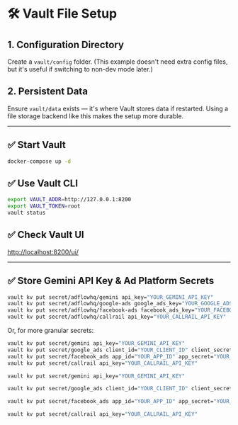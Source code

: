 # 🛠️ Vault File Setup

## 1. Configuration Directory

Create a `vault/config` folder. (This example doesn't need extra config files, but it's useful if switching to non-dev mode later.)

## 2. Persistent Data

Ensure `vault/data` exists — it's where Vault stores data if restarted. Using a file storage backend like this makes the setup more durable.

---

## ✅ Start Vault
```bash
docker-compose up -d
```

## ✅ Use Vault CLI
```bash
export VAULT_ADDR=http://127.0.0.1:8200
export VAULT_TOKEN=root
vault status
```

## ✅ Check Vault UI
[http://localhost:8200/ui/](http://localhost:8200/ui/)

---

## ✅ Store Gemini API Key & Ad Platform Secrets

```bash
vault kv put secret/adflowhq/gemini api_key="YOUR_GEMINI_API_KEY"
vault kv put secret/adflowhq/google-ads google_ads_key="YOUR_GOOGLE_ADS_KEY"
vault kv put secret/adflowhq/facebook-ads facebook_ads_key="YOUR_FACEBOOK_ADS_KEY"
vault kv put secret/adflowhq/callrail api_key="YOUR_CALLRAIL_API_KEY"
```

Or, for more granular secrets:

```bash
vault kv put secret/gemini api_key="YOUR_GEMINI_API_KEY"
vault kv put secret/google_ads client_id="YOUR_CLIENT_ID" client_secret="YOUR_CLIENT_SECRET" refresh_token="YOUR_REFRESH_TOKEN"
vault kv put secret/facebook_ads app_id="YOUR_APP_ID" app_secret="YOUR_APP_SECRET" access_token="YOUR_ACCESS_TOKEN"
vault kv put secret/callrail api_key="YOUR_CALLRAIL_API_KEY"
```

```bash
vault kv put secret/gemini api_key="YOUR_GEMINI_API_KEY"
```

```bash
vault kv put secret/google_ads client_id="YOUR_CLIENT_ID" client_secret="YOUR_CLIENT_SECRET" refresh_token="YOUR_REFRESH_TOKEN"
```

```bash
vault kv put secret/facebook_ads app_id="YOUR_APP_ID" app_secret="YOUR_APP_SECRET" access_token="YOUR_ACCESS_TOKEN"
```

```bash
vault kv put secret/callrail api_key="YOUR_CALLRAIL_API_KEY"
```
    








